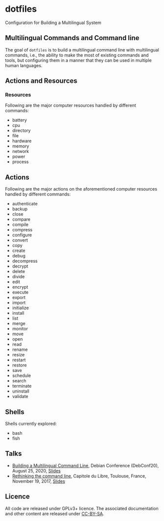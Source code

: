 # dotfiles
Configuration for Building a Multilingual System

## Multilingual Commands and Command line
The goal of `dotfiles` is to build a multilingual command line with multilingual commands, i.e., the ability to make the most of existing commands and tools, but configuring them in a manner that they can be used in multiple human languages.

## Actions and Resources
### Resources
Following are the major computer resources handled by different commands: 
- battery
- cpu
- directory
- file
- hardware
- memory
- network
- power
- process

## Actions
Following are the major actions on the aforementioned computer resources handled by different commands: 
- authenticate
- backup
- close
- compare
- compile
- compress
- configure
- convert
- copy
- create
- debug
- decompress
- decrypt
- delete
- divide
- edit
- encrypt
- execute
- export
- import
- initialize
- install
- list
- merge
- monitor
- move
- open
- read
- rename
- resize
- restart
- restore
- save
- schedule
- search
- terminate
- uninstall
- validate

## Shells
Shells currently explored:
- bash
- fish

## Talks
* [Building a Multilingual Command Line](https://debconf20.debconf.org/talks/45-building-a-multilingual-command-line/), Debian Conference (DebConf20), August 25, 2020, [Slides](https://figshare.com/articles/presentation/Building_a_Multilingual_Command_Line/12857780)
* [Rethinking the command line](https://2017.capitoledulibre.org/programme/#schedule), Capitole du Libre, Toulouse, France, November 19, 2017, [Slides](https://doi.org/10.6084/m9.figshare.5661853.v1)

## Licence
All code are released under GPLv3+ licence. The associated documentation and other content are released under [CC-BY-SA](http://creativecommons.org/licenses/by-sa/4.0/).

